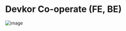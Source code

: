 # Devkor Co-operate (FE, BE)

![image](https://user-images.githubusercontent.com/105578577/220253201-7a474887-800d-4740-b477-40be59e911fe.png)


